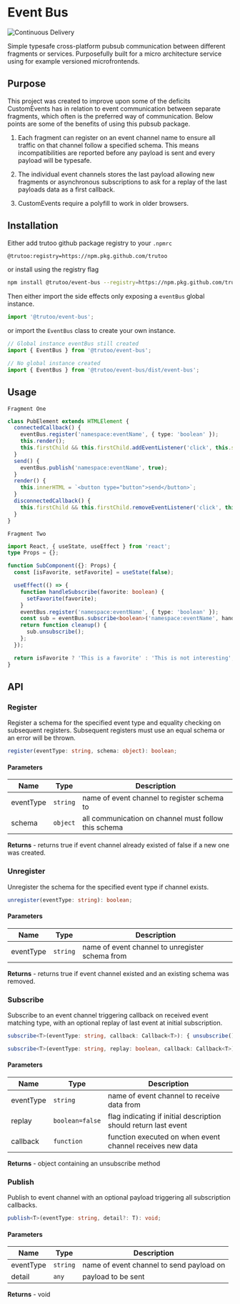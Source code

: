 # Event Bus

![Continuous Delivery](https://github.com/trutoo/event-bus/workflows/Continuous%20Delivery/badge.svg)

Simple typesafe cross-platform pubsub communication between different fragments or services. Purposefully built for a micro architecture service using for example versioned microfrontends.

## Purpose

This project was created to improve upon some of the deficits CustomEvents has in relation to event communication between separate fragments, which often is the preferred way of communication. Below points are some of the benefits of using this pubsub package.

1. Each fragment can register on an event channel name to ensure all traffic on that channel follow a specified schema. This means incompatibilities are reported before any payload is sent and every payload will be typesafe.

2. The individual event channels stores the last payload allowing new fragments or asynchronous subscriptions to ask for a replay of the last payloads data as a first callback.

3. CustomEvents require a polyfill to work in older browsers.

## Installation

Either add trutoo github package registry to your `.npmrc`

```bash
@trutoo:registry=https://npm.pkg.github.com/trutoo
```

or install using the registry flag

```bash
npm install @trutoo/event-bus --registry=https://npm.pkg.github.com/trutoo
```

Then either import the side effects only exposing a `eventBus` global instance.

```javascript
import '@trutoo/event-bus';
```

or import the `EventBus` class to create your own instance.

```javascript
// Global instance eventBus still created
import { EventBus } from '@trutoo/event-bus';

// No global instance created
import { EventBus } from '@trutoo/event-bus/dist/event-bus';
```

## Usage

`Fragment One`

```typescript
class PubElement extends HTMLElement {
  connectedCallback() {
    eventBus.register('namespace:eventName', { type: 'boolean' });
    this.render();
    this.firstChild && this.firstChild.addEventListener('click', this.send);
  }
  send() {
    eventBus.publish('namespace:eventName', true);
  }
  render() {
    this.innerHTML = `<button type="button">send</button>`;
  }
  disconnectedCallback() {
    this.firstChild && this.firstChild.removeEventListener('click', this.send);
  }
}
```

`Fragment Two`

```typescript
import React, { useState, useEffect } from 'react';
type Props = {};

function SubComponent({}: Props) {
  const [isFavorite, setFavorite] = useState(false);

  useEffect(() => {
    function handleSubscribe(favorite: boolean) {
      setFavorite(favorite);
    }
    eventBus.register('namespace:eventName', { type: 'boolean' });
    const sub = eventBus.subscribe<boolean>('namespace:eventName', handleSubscribe);
    return function cleanup() {
      sub.unsubscribe();
    };
  });

  return isFavorite ? 'This is a favorite' : 'This is not interesting';
}
```

## API

### Register

Register a schema for the specified event type and equality checking on subsequent registers. Subsequent registers must use an equal schema or an error will be thrown.

```typescript
register(eventType: string, schema: object): boolean;
```

#### Parameters

| Name      | Type     | Description                                          |
| --------- | -------- | ---------------------------------------------------- |
| eventType | `string` | name of event channel to register schema to          |
| schema    | `object` | all communication on channel must follow this schema |

**Returns** - returns true if event channel already existed of false if a new one was created.

### Unregister

Unregister the schema for the specified event type if channel exists.

```typescript
unregister(eventType: string): boolean;
```

#### Parameters

| Name      | Type     | Description                                     |
| --------- | -------- | ----------------------------------------------- |
| eventType | `string` | name of event channel to unregister schema from |

**Returns** - returns true if event channel existed and an existing schema was removed.

### Subscribe

Subscribe to an event channel triggering callback on received event matching type, with an optional replay of last event at initial subscription.

```typescript
subscribe<T>(eventType: string, callback: Callback<T>): { unsubscribe(): void };

subscribe<T>(eventType: string, replay: boolean, callback: Callback<T>): { unsubscribe(): void };
```

#### Parameters

| Name      | Type            | Description                                                     |
| --------- | --------------- | --------------------------------------------------------------- |
| eventType | `string`        | name of event channel to receive data from                      |
| replay    | `boolean=false` | flag indicating if initial description should return last event |
| callback  | `function`      | function executed on when event channel receives new data       |

**Returns** - object containing an unsubscribe method

### Publish

Publish to event channel with an optional payload triggering all subscription callbacks.

```typescript
publish<T>(eventType: string, detail?: T): void;
```

#### Parameters

| Name      | Type     | Description                              |
| --------- | -------- | ---------------------------------------- |
| eventType | `string` | name of event channel to send payload on |
| detail    | `any`    | payload to be sent                       |

**Returns** - void
